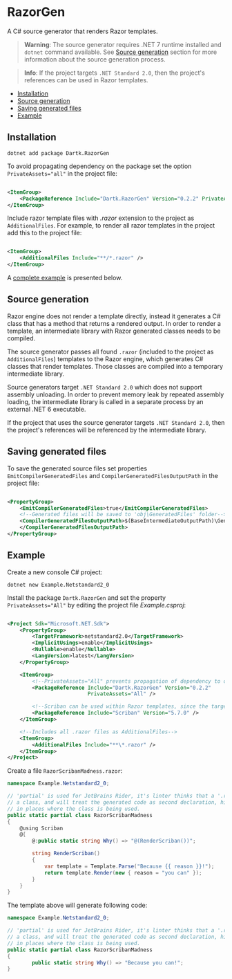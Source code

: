 # RazorGen

A C# source generator that renders Razor templates.

> **Warning**: The source generator requires .NET 7 runtime installed and `dotnet`
> command available. See [Source generation](#source-generation) section for more information about
> the source generation process.

> **Info**: If the project targets `.NET Standard 2.0`, then the project's references can be used in
> Razor templates.

- [Installation](#installation)
- [Source generation](#source-generation)
- [Saving generated files](#saving-generated-files)
- [Example](#example)

## Installation

```text
dotnet add package Dartk.RazorGen
```

To avoid propagating dependency on the package set the option `PrivateAssets="all"` in the project
file:

```xml

<ItemGroup>
    <PackageReference Include="Dartk.RazorGen" Version="0.2.2" PrivateAssets="All" />
</ItemGroup>
```

Include razor template files with *.razor* extension to the project as `AdditionalFiles`. For
example, to render all razor templates in the project add this to the project file:

```xml

<ItemGroup>
    <AdditionalFiles Include="**/*.razor" />
</ItemGroup>
```

A [complete example](#example) is presented below.

## Source generation

Razor engine does not render a template directly, instead it generates a C# class that has a
method that returns a rendered output. In order to render a template, an intermediate library
with Razor generated classes needs to be compiled.

The source generator passes all found `.razor` (included to the project as `AdditionalFiles`)
templates to the Razor engine, which generates C# classes that render templates. Those classes are
compiled into a temporary intermediate library.

Source generators target `.NET Standard 2.0` which does not support assembly unloading. In order to
prevent memory leak by repeated assembly loading, the intermediate library is called in
a separate process by an external .NET 6 executable.

If the project that uses the source generator targets `.NET Standard 2.0`, then the project's
references will be referenced by the intermediate library.

## Saving generated files

To save the generated source files set properties `EmitCompilerGeneratedFiles`
and `CompilerGeneratedFilesOutputPath` in the project file:

```xml

<PropertyGroup>
    <EmitCompilerGeneratedFiles>true</EmitCompilerGeneratedFiles>
    <!--Generated files will be saved to 'obj\GeneratedFiles' folder-->
    <CompilerGeneratedFilesOutputPath>$(BaseIntermediateOutputPath)\GeneratedFiles
    </CompilerGeneratedFilesOutputPath>
</PropertyGroup>
```

## Example

Create a new console C# project:

```text
dotnet new Example.Netstandard2_0
```

Install the package `Dartk.RazorGen` and set the property `PrivateAssets="All"` by
editing the project file *Example.csproj*:

```xml

<Project Sdk="Microsoft.NET.Sdk">
    <PropertyGroup>
        <TargetFramework>netstandard2.0</TargetFramework>
        <ImplicitUsings>enable</ImplicitUsings>
        <Nullable>enable</Nullable>
        <LangVersion>latest</LangVersion>
    </PropertyGroup>

    <ItemGroup>
        <!--PrivateAssets="All" prevents propagation of dependency to other projects-->
        <PackageReference Include="Dartk.RazorGen" Version="0.2.2"
                          PrivateAssets="All" />

        <!--Scriban can be used within Razor templates, since the target platform is netstandard2.0-->
        <PackageReference Include="Scriban" Version="5.7.0" />
    </ItemGroup>

    <!--Includes all .razor files as AdditionalFiles-->
    <ItemGroup>
        <AdditionalFiles Include="**\*.razor" />
    </ItemGroup>
</Project>
```

Create a file `RazorScribanMadness.razor`:

```c#
namespace Example.Netstandard2_0;

// 'partial' is used for JetBrains Rider, it's linter thinks that a '.razor' file declares
// a class, and will treat the generated code as second declaration, highlighting errors
// in places where the class is being used.
public static partial class RazorScribanMadness
{
    @using Scriban
    @{
        @:public static string Why() => "@(RenderScriban())";

        string RenderScriban()
        {
            var template = Template.Parse("Because {{ reason }}!");
            return template.Render(new { reason = "you can" });
        }
    }
}
```

The template above will generate following code:

```c#
namespace Example.Netstandard2_0;

// 'partial' is used for JetBrains Rider, it's linter thinks that a '.razor' file declares
// a class, and will treat the generated code as second declaration, highlighting errors
// in places where the class is being used.
public static partial class RazorScribanMadness
{
        public static string Why() => "Because you can!";
}
```